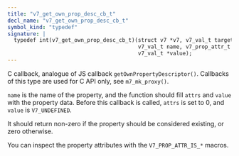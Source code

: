 ```yaml
---
title: "v7_get_own_prop_desc_cb_t"
decl_name: "v7_get_own_prop_desc_cb_t"
symbol_kind: "typedef"
signature: |
  typedef int(v7_get_own_prop_desc_cb_t)(struct v7 *v7, v7_val_t target,
                                         v7_val_t name, v7_prop_attr_t *attrs,
                                         v7_val_t *value);
---
```


C callback, analogue of JS callback `getOwnPropertyDescriptor()`.
Callbacks of this type are used for C API only, see `m7_mk_proxy()`.

`name` is the name of the property, and the function should fill `attrs` and
`value` with the property data. Before this callback is called, `attrs` is
set to 0, and `value` is `V7_UNDEFINED`.

It should return non-zero if the property should be considered existing, or
zero otherwise.

You can inspect the property attributes with the `V7_PROP_ATTR_IS_*` macros. 


